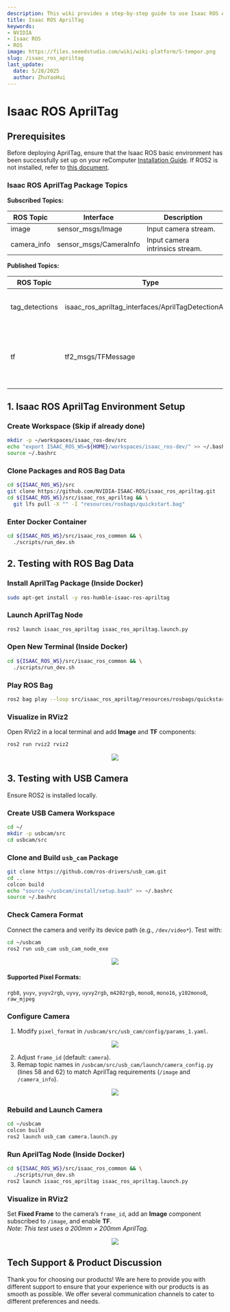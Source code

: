 ```yaml
---
description: This wiki provides a step-by-step guide to use Isaac ROS AprilTag.
title: Isaac ROS AprilTag
keywords:
- NVIDIA
- Isaac ROS
- ROS
image: https://files.seeedstudio.com/wiki/wiki-platform/S-tempor.png
slug: /isaac_ros_apriltag
last_update:
  date: 5/28/2025
  author: ZhuYaoHui
---
```


# Isaac ROS AprilTag  

## Prerequisites  
Before deploying AprilTag, ensure that the Isaac ROS basic environment has been successfully set up on your reComputer [Installation Guide](/install_isaacros). If ROS2 is not installed, refer to [this document](/install_ros2_humble).  

### Isaac ROS AprilTag Package Topics  
**Subscribed Topics:**  

| ROS Topic       | Interface                  | Description                     |  
|-----------------|----------------------------|---------------------------------|  
| image         | sensor_msgs/Image        | Input camera stream.            |  
| camera_info   | sensor_msgs/CameraInfo   | Input camera intrinsics stream. |  

**Published Topics:**  

| ROS Topic          | Type                                              | Description                                      |  
|--------------------|---------------------------------------------------|--------------------------------------------------|  
| tag_detections   | isaac_ros_apriltag_interfaces/AprilTagDetectionArray | Array of AprilTag detection messages.           |  
| tf              | tf2_msgs/TFMessage                             | Poses of detected AprilTags (TagFamily:ID) relative to the camera's frame_id. |  


## 1. Isaac ROS AprilTag Environment Setup  

### Create Workspace (Skip if already done)  
```bash
mkdir -p ~/workspaces/isaac_ros-dev/src
echo "export ISAAC_ROS_WS=${HOME}/workspaces/isaac_ros-dev/" >> ~/.bashrc
source ~/.bashrc
```

### Clone Packages and ROS Bag Data  
```bash
cd ${ISAAC_ROS_WS}/src
git clone https://github.com/NVIDIA-ISAAC-ROS/isaac_ros_apriltag.git
cd ${ISAAC_ROS_WS}/src/isaac_ros_apriltag && \
  git lfs pull -X "" -I "resources/rosbags/quickstart.bag"
```

### Enter Docker Container  
```bash
cd ${ISAAC_ROS_WS}/src/isaac_ros_common && \
  ./scripts/run_dev.sh
```


## 2. Testing with ROS Bag Data  

### Install AprilTag Package (Inside Docker)  
```bash
sudo apt-get install -y ros-humble-isaac-ros-apriltag
```

### Launch AprilTag Node  
```bash
ros2 launch isaac_ros_apriltag isaac_ros_apriltag.launch.py
```

### Open New Terminal (Inside Docker)  
```bash
cd ${ISAAC_ROS_WS}/src/isaac_ros_common && \
  ./scripts/run_dev.sh
```

### Play ROS Bag  
```bash
ros2 bag play --loop src/isaac_ros_apriltag/resources/rosbags/quickstart.bag
```

### Visualize in RViz2  
Open RViz2 in a local terminal and add **Image** and **TF** components:  
```bash
ros2 run rviz2 rviz2
```

<div align="center">
    <img width={800} 
    src="https://files.seeedstudio.com/wiki/robotics/software/apriltag/1.png" />
</div>



## 3. Testing with USB Camera  
Ensure ROS2 is installed locally.  

### Create USB Camera Workspace  
```bash
cd ~/
mkdir -p usbcam/src
cd usbcam/src
```

### Clone and Build `usb_cam` Package  
```bash
git clone https://github.com/ros-drivers/usb_cam.git
cd ..
colcon build
echo "source ~/usbcam/install/setup.bash" >> ~/.bashrc
source ~/.bashrc
```

### Check Camera Format  
Connect the camera and verify its device path (e.g., `/dev/video*`). Test with:  
```bash
cd ~/usbcam
ros2 run usb_cam usb_cam_node_exe
```

<div align="center">
    <img width={400} 
    src="https://files.seeedstudio.com/wiki/robotics/software/apriltag/2.png" />
</div>


#### Supported Pixel Formats:  
`rgb8`, `yuyv`, `yuyv2rgb`, `uyvy`, `uyvy2rgb`, `m4202rgb`, `mono8`, `mono16`, `y102mono8`, `raw_mjpeg`  

### Configure Camera  
1. Modify `pixel_format` in `/usbcam/src/usb_cam/config/params_1.yaml`.  

<div align="center">
    <img width={800} 
    src="https://files.seeedstudio.com/wiki/robotics/software/apriltag/3.png" />
</div>

2. Adjust `frame_id` (default: `camera`).  
3. Remap topic names in `/usbcam/src/usb_cam/launch/camera_config.py` (lines 58 and 62) to match AprilTag requirements (`/image` and `/camera_info`).  

<div align="center">
    <img width={800} 
    src="https://files.seeedstudio.com/wiki/robotics/software/apriltag/4.png" />
</div>

### Rebuild and Launch Camera  
```bash
cd ~/usbcam
colcon build
ros2 launch usb_cam camera.launch.py
```

### Run AprilTag Node (Inside Docker)  
```bash
cd ${ISAAC_ROS_WS}/src/isaac_ros_common && \
  ./scripts/run_dev.sh
ros2 launch isaac_ros_apriltag isaac_ros_apriltag.launch.py
```

### Visualize in RViz2  
Set **Fixed Frame** to the camera’s `frame_id`, add an **Image** component subscribed to `/image`, and enable **TF**.  
*Note: This test uses a 200mm × 200mm AprilTag.*  

<div align="center">
    <img width={800} 
    src="https://files.seeedstudio.com/wiki/robotics/software/apriltag/5.png" />
</div>

## Tech Support & Product Discussion

Thank you for choosing our products! We are here to provide you with different support to ensure that your experience with our products is as smooth as possible. We offer several communication channels to cater to different preferences and needs.

<div class="button_tech_support_container">
<a href="https://forum.seeedstudio.com/" class="button_forum"></a> 
<a href="https://www.seeedstudio.com/contacts" class="button_email"></a>
</div>

<div class="button_tech_support_container">
<a href="https://discord.gg/eWkprNDMU7" class="button_discord"></a> 
<a href="https://github.com/Seeed-Studio/wiki-documents/discussions/69" class="button_discussion"></a>
</div>